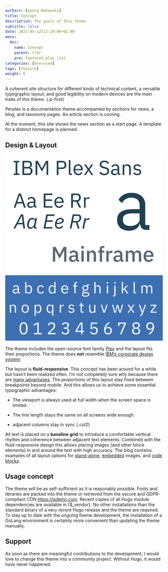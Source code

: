 ```yaml
---
authors: [Georg Makowski]
title: Concept
description: The goals of this theme
subtitle: false
date: 2022-05-12T22:29:06+02:00 
menu:
  doc:
    name: Concept
    parent: tldr
    pre: featured_play_list
categories: [Overview]
tags: [feature]
weight: 6
---
```


A coherent site structure for different kinds of technical content, a versatile typographic layout, and good legibility on modern devices are the main traits of this theme.
{.p-first} <!--more-->

Perplex is a documentation theme accompanied by sections for news, a blog, and taxonomy pages. An article section is coming.

At the moment, this site shows the news section as a start page. A template for a distinct homepage is planned.

## Design & Layout

![Sample of IBM Plex Sans](IBM_Plex_Sans_Sample.svg?posh=left&size=tiny)

The theme includes the open-source font family [Plex](https://www.ibm.com/plex/) and the layout fits their proportions. The theme does **not** resemble [IBM’s corporate design system](https://carbondesignsystem.com/).

The layout is **fluid-responsive**. This concept has been around for a while but hasn’t been realized often. I’m not completely sure why because there are [many advantages](/blog/accessibility-of-fluid-typography). The proportions of this layout stay fixed between breakpoints beyond mobile. And this allows us to achieve some essential typographic advantages:

- The viewport is always used at full width when the screen space is limited.

- The line length stays the same on all screens wide enough.

- adjacent columns stay in sync
{.col2}

All text is placed on a **baseline grid** to introduce a comfortable vertical rhythm and coherence between adjacent text elements. Combined with the fluid-responsive design this allows placing images (and other block elements) in and around the text with high accuracy. The blog contains examples of all layout options for [stand-alone](/blog/image/standalone), [embedded](/blog/image/embed) images, and [code blocks](/blog/codelayout).

## Usage concept

The theme will be as self-sufficient as it is reasonably possible. Fonts and libraries are packed into the theme or retrieved from the secure and GDPR-compliant CDN <https://jsdelivr.com>. Recent copies of all Hugo module dependencies are available in {$_vendor}. No other installations than the standard binary of a very recent Hugo release and the theme are required. To stay up to date with the ongoing theme development, the installation of a GoLang environment is certainly more convenient than updating the theme manually.

## Support

As soon as there are meaningful contributions to the development, I would love to change this theme into a community project. Without Hugo, it would have never happened.